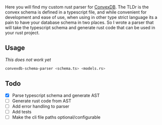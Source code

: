 Here you will find my custom rust parser for [ConvexDB](). The TLDr is the 
convex schema is defined in a typescript file, and while convenient for development
and ease of use, when using in other type strict language its a pain to have your 
database schema in two places. So I wrote a parser that will take the typescript
schema and generate rust code that can be used in your rust project.

## Usage

*This does not work yet*
```bash
convexdb-schema-parser <schema.ts> <models.rs>
```

## Todo

- [x] Parse typescript schema and generate AST
- [ ] Generate rust code from AST
- [ ] Add error handling to parser
- [ ] Add tests
- [ ] Make the cli file paths optional/configurable